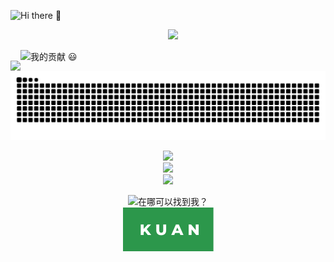 <!--### Hi there 👋-->
<p align="left">
    <img src="https://readme-typing-svg.herokuapp.com?font=Microsoft+Yahei&size=40&color=38C2FFFF&vCenter=true&lines=Hi+there+%F0%9F%91%8B" 
       alt="Hi there 👋" />
    </a>
  </p>
  

<!--计数板和ralsei-->
<p align="center">
  <a href="https://github.com/xiaoji235">
    <img src="https://github-readme-stats.vercel.app/api?username=xiaoji235&theme=gruvbox&show_icons=true" style="max-width: 100%;display: flex;float: left;margin-top: 50px;"/>
    <img src="https://dl.img.timecdn.cn/2022/01/25/ralsei.gif!h.webp" width="300px"/>
  </a>
</p>


<!--### 我的贡献 😃-->
<p align="left">
    <img src="https://readme-typing-svg.herokuapp.com?font=Microsoft+Yahei&size=40&color=2C974B&vCenter=true&lines=%E6%88%91%E7%9A%84%E8%B4%A1%E7%8C%AE+%F0%9F%98%83" 
       alt="我的贡献 😃" />
    </a>
  </p>


<!--贪吃蛇-->
  <p align="center">
    <a href="https://github.com/marketplace/actions/generate-snake-game-from-github-contribution-grid">
    <img src="https://raw.githubusercontent.com/xiaoji235/xiaoji235/output/github-contribution-grid-snake.svg" 
       alt="Contribution eating Snake" />
    </a>
  </p>


<!--计数君-->
<a style="display: block;text-align:left;">
<p align="center"> 
<img src="https://readme-typing-svg.herokuapp.com?font=microsoft+yahei&size=30&center=true&vCenter=true&lines=%E6%82%A8%E6%98%AF%E8%BF%99%E9%87%8C%E7%9A%84%E7%AC%AC" style="max-width: 100%;">
    <br>
  <img src="https://profile-counter.glitch.me/xiaoji235/count.svg" /><br>
    <img src="https://readme-typing-svg.herokuapp.com?font=microsoft+yahei&size=30&color=2C974B&center=true&vCenter=true&lines=%E4%BD%8DGuest%EF%BC%81%E6%AC%A2%E8%BF%8E%EF%BC%81" style="max-width: 100%;">
</p>



<p align="center"> 
<img src="https://readme-typing-svg.herokuapp.com?font=microsoft+yahei&center=true&vCenter=true&width=160&height=30&lines=%E5%9C%A8%E5%93%AA%E5%8F%AF%E4%BB%A5%E6%89%BE%E5%88%B0%E6%88%91%EF%BC%9F" 
       alt="在哪可以找到我？" /><br>
        <img src="https://raw.githubusercontent.com/xiaoji235/xiaoji235/b5142750ac30b6f7f021a32bddf525873a39876f/svgs/kuan.svg" 
       alt="酷安" />
</p>
